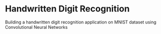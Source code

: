 # Handwritten Digit Recognition
Building a handwritten digit recognition application on MNIST dataset using Convolutional Neural Networks
